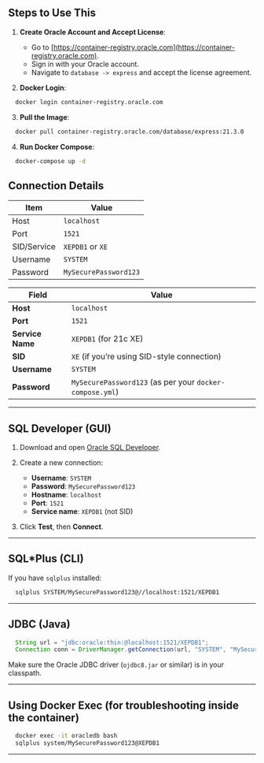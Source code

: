 ## Steps to Use This

1. **Create Oracle Account and Accept License**:

    * Go to [https://container-registry.oracle.com](https://container-registry.oracle.com).
    * Sign in with your Oracle account.
    * Navigate to `database -> express` and accept the license agreement.

2. **Docker Login**:

```bash
  docker login container-registry.oracle.com
```

3. **Pull the Image**:

```bash
  docker pull container-registry.oracle.com/database/express:21.3.0
```

4. **Run Docker Compose**:

```bash
  docker-compose up -d
```

## Connection Details

| Item        | Value                 |
| ----------- | --------------------- |
| Host        | `localhost`           |
| Port        | `1521`                |
| SID/Service | `XEPDB1` or `XE`      |
| Username    | `SYSTEM`              |
| Password    | `MySecurePassword123` |

| Field            | Value                                                    |
| ---------------- | -------------------------------------------------------- |
| **Host**         | `localhost`                                              |
| **Port**         | `1521`                                                   |
| **Service Name** | `XEPDB1` (for 21c XE)                                    |
| **SID**          | `XE` (if you’re using SID-style connection)              |
| **Username**     | `SYSTEM`                                                 |
| **Password**     | `MySecurePassword123` (as per your `docker-compose.yml`) |

---

## **SQL Developer (GUI)**

1. Download and open [Oracle SQL Developer](https://www.oracle.com/tools/downloads/sqldev-downloads.html).
2. Create a new connection:

    * **Username**: `SYSTEM`
    * **Password**: `MySecurePassword123`
    * **Hostname**: `localhost`
    * **Port**: `1521`
    * **Service name**: `XEPDB1` (not SID)
3. Click **Test**, then **Connect**.

---

## **SQL\*Plus (CLI)**

If you have `sqlplus` installed:

```bash
  sqlplus SYSTEM/MySecurePassword123@//localhost:1521/XEPDB1
```

---

## **JDBC (Java)**

```java
  String url = "jdbc:oracle:thin:@localhost:1521/XEPDB1";
  Connection conn = DriverManager.getConnection(url, "SYSTEM", "MySecurePassword123");
```

Make sure the Oracle JDBC driver (`ojdbc8.jar` or similar) is in your classpath.

---

## **Using Docker Exec (for troubleshooting inside the container)**

```bash
  docker exec -it oracledb bash
  sqlplus system/MySecurePassword123@XEPDB1
```

---

